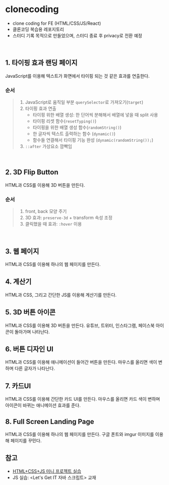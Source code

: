# clonecoding
- clone coding for FE (HTML/CSS/JS/React)
- 클론코딩 복습용 레포지토리
- 스터디 기록 목적으로 만들었으며, 스터디 종료 후 privacy로 전환 예정
<br/>

## 1. 타이핑 효과 랜딩 페이지
JavaScript를 이용해 텍스트가 화면에서 타이핑 되는 것 같은 효과를 연출한다.
### 순서
> 1. JavaScript로 움직일 부분 `querySelector`로 가져오기(`target`)
> 2. 타이핑 효과 연출
>    - 타이핑 위한 배열 생성: 한 단어씩 분해해서 배열에 넣을 때 split 사용
>    - 타이핑 리셋 함수(`resetTyping()`)
>    - 타이핑을 위한 배열 생성 함수(`randomString()`)
>    - 한 글자씩 텍스트 출력하는 함수 (`dynamic()`)
>    - 함수들 연결해서 타이핑 기능 완성 (`dynamic(randomString());`)
> 4. `::after` 가상요소 깜빡임
<br/>

## 2. 3D Flip Button
HTML과 CSS를 이용해 3D 버튼을 만든다.
### 순서
> 1. front, back 모양 주기
> 2. 3D 효과: `preserve-3d` + transform 속성 조정
> 3. 클릭했을 때 효과: `:hover` 이용
<br/>

## 3. 웹 페이지
HTML과 CSS를 이용해 하나의 웹 페이지를 만든다.
<br/>

## 4. 계산기
HTML과 CSS, 그리고 간단한 JS를 이용해 계산기를 만든다.
<br/>

## 5. 3D 버튼 아이콘
HTML과 CSS를 이용해 3D 버튼을 만든다. 유튜브, 트위터, 인스타그램,
페이스북 아이콘이 돌아가며 나타난다.
<br/>

## 6. 버튼 디자인 UI
HTML과 CSS를 이용해 애니메이션이 들어간 버튼을 만든다.
마우스를 올리면 색이 변하며 다른 글자가 나타난다.
<br/>

## 7. 카드UI
HTML과 CSS를 이용해 간단한 카드 UI를 만든다.
마우스를 올리면 카드 색이 변하며 아이콘이 바뀌는 애니메이션 효과를 준다.
<br/>

## 8. Full Screen Landing Page
HTML과 CSS를 이용해 하나의 웹 페이지를 만든다.
구글 폰트와 imgur 이미지를 이용해 페이지를 꾸민다.
<br/>


## 참고
- [HTML+CSS+JS 미니 프로젝트 실습](https://www.youtube.com/playlist?list=PL-eeIUD86IjSyxTbGT7wY3Hie_HA5bKvg)
- JS 실습: <Let's Get IT 자바 스크립트> 교재
